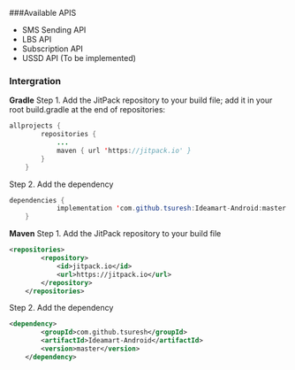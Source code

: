 ###Available APIS

- SMS Sending API
- LBS API
- Subscription API
- USSD API (To be implemented)


### Intergration

**Gradle**
Step 1. Add the JitPack repository to your build file; add it in your root build.gradle at the end of repositories:
```java
allprojects {
		repositories {
			...
			maven { url 'https://jitpack.io' }
		}
	}
```

Step 2. Add the dependency
```java
dependencies {
	        implementation 'com.github.tsuresh:Ideamart-Android:master'
	}
```


**Maven**
Step 1. Add the JitPack repository to your build file
```xml
<repositories>
		<repository>
		    <id>jitpack.io</id>
		    <url>https://jitpack.io</url>
		</repository>
	</repositories>
```
Step 2. Add the dependency
```xml
<dependency>
	    <groupId>com.github.tsuresh</groupId>
	    <artifactId>Ideamart-Android</artifactId>
	    <version>master</version>
	</dependency>
```
